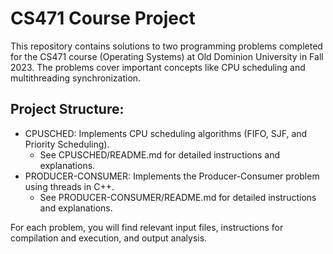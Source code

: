 # CS471 Course Project

This repository contains solutions to two programming problems completed for the CS471 course (Operating Systems) at Old Dominion University in Fall 2023. The problems cover important concepts like CPU scheduling and multithreading synchronization.

## Project Structure:

* CPUSCHED: Implements CPU scheduling algorithms (FIFO, SJF, and Priority Scheduling).
  * See CPUSCHED/README.md for detailed instructions and explanations.
* PRODUCER-CONSUMER: Implements the Producer-Consumer problem using threads in C++.
  * See PRODUCER-CONSUMER/README.md for detailed instructions and explanations.

For each problem, you will find relevant input files, instructions for compilation and execution, and output analysis.
